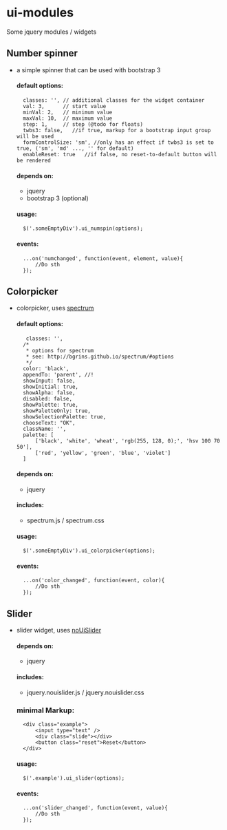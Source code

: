 # ui-modules

Some jquery modules / widgets

## Number spinner

- a simple spinner that can be used with bootstrap 3

    #### default options:

        classes: '', // additional classes for the widget container
        val: 3,      // start value
        minVal: 2,   // minimum value
        maxVal: 10,  // maximum value
        step: 1,     // step (@todo for floats)
        twbs3: false,   //if true, markup for a bootstrap input group will be used
        formControlSize: 'sm', //only has an effect if twbs3 is set to true, ('sm', 'md' ..., '' for default)
        enableReset: true   //if false, no reset-to-default button will be rendered

    #### depends on:

    - jquery
    - bootstrap 3 (optional)

    #### usage:

        $('.someEmptyDiv').ui_numspin(options);

    #### events:

        ...on('numchanged', function(event, element, value){
            //Do sth
        });

## Colorpicker

- colorpicker, uses [spectrum](http://bgrins.github.io/spectrum/)

    #### default options:

         classes: '',
        /*
         * options for spectrum
         * see: http://bgrins.github.io/spectrum/#options
         */
        color: 'black',
        appendTo: 'parent', //!
        showInput: false,
        showInitial: true,
        showAlpha: false,
        disabled: false,
        showPalette: true,
        showPaletteOnly: true,
        showSelectionPalette: true,
        chooseText: "OK",
        className: '',
        palette: [
            ['black', 'white', 'wheat', 'rgb(255, 128, 0);', 'hsv 100 70 50'],
            ['red', 'yellow', 'green', 'blue', 'violet']
        ]

    #### depends on:

    - jquery

    #### includes:

    - spectrum.js / spectrum.css

    #### usage:

        $('.someEmptyDiv').ui_colorpicker(options);

    #### events:

        ...on('color_changed', function(event, color){
            //Do sth
        });

## Slider

- slider widget, uses [noUiSlider](http://refreshless.com/nouislider/)

    #### depends on:

    - jquery

    #### includes:

    - jquery.nouislider.js / jquery.nouislider.css

    ### minimal Markup:

        <div class="example">
            <input type="text" />
            <div class="slide"></div>
            <button class="reset">Reset</button>
        </div>

    #### usage:

        $('.example').ui_slider(options);

    #### events:

        ...on('slider_changed', function(event, value){
            //Do sth
        });
